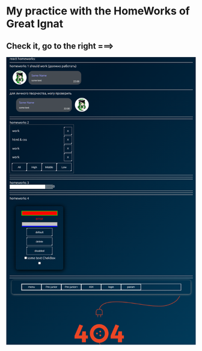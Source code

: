 # My practice with the HomeWorks of Great Ignat

## Check it, go to the right ===>
<img src="./src/Assets/snapshot.png">